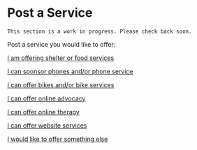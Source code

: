 

# Post a Service 

```
This section is a work in progress. Please check back soon.
```

Post a service you would like to offer:

<a class="button disabled" href="#">I am offering shelter or food services</a>

<a class="button disabled" href="#">I can sponsor phones and/or phone service</a>

<a class="button disabled" href="#">I can offer bikes and/or bike services</a>

<a class="button disabled" href="#">I can offer online advocacy</a>

<a class="button disabled" href="#">I can offer online therapy</a>

<a class="button disabled" href="#">I can offer website services</a>

<a class="button disabled" href="#">I would like to offer something else</a>
